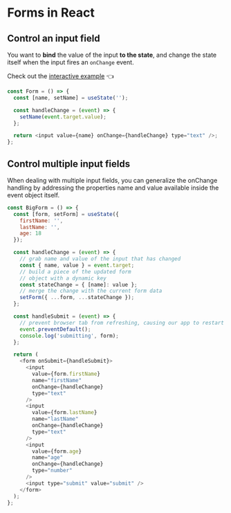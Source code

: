 # Forms in React

## Control an input field

You want to **bind** the value of the input **to the state**, and change the state itself when the input fires an `onChange` event.

Check out the [interactive example](https://codepen.io/vikvikvr/pen/YzZQJZZ) 👈

```js
const Form = () => {
  const [name, setName] = useState('');

  const handleChange = (event) => {
    setName(event.target.value);
  };

  return <input value={name} onChange={handleChange} type="text" />;
};
```

## Control multiple input fields

When dealing with multiple input fields, you can generalize the onChange handling by addressing the properties name and value available inside the event object itself.

```js
const BigForm = () => {
  const [form, setForm] = useState({
    firstName: '',
    lastName: '',
    age: 18
  });

  const handleChange = (event) => {
    // grab name and value of the input that has changed
    const { name, value } = event.target;
    // build a piece of the updated form
    // object with a dynamic key
    const stateChange = { [name]: value };
    // merge the change with the current form data
    setForm({ ...form, ...stateChange });
  };

  const handleSubmit = (event) => {
    // prevent browser tab from refreshing, causing our app to restart
    event.preventDefault();
    console.log('submitting', form);
  };

  return (
    <form onSubmit={handleSubmit}>
      <input
        value={form.firstName}
        name="firstName"
        onChange={handleChange}
        type="text"
      />
      <input
        value={form.lastName}
        name="lastName"
        onChange={handleChange}
        type="text"
      />
      <input
        value={form.age}
        name="age"
        onChange={handleChange}
        type="number"
      />
      <input type="submit" value="submit" />
    </form>
  );
};
```
